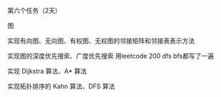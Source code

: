 第六个任务（2天）

图

实现有向图、无向图、有权图、无权图的邻接矩阵和邻接表表示方法

实现图的深度优先搜索、广度优先搜索 用leetcode 200 dfs bfs都写了一遍

实现 Dijkstra 算法、A* 算法

实现拓扑排序的 Kahn 算法、DFS 算法

